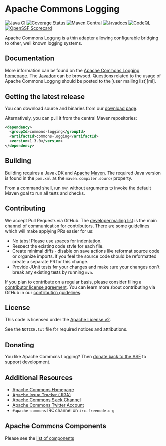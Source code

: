 <!---
 Licensed to the Apache Software Foundation (ASF) under one or more
 contributor license agreements.  See the NOTICE file distributed with
 this work for additional information regarding copyright ownership.
 The ASF licenses this file to You under the Apache License, Version 2.0
 (the "License"); you may not use this file except in compliance with
 the License.  You may obtain a copy of the License at

      http://www.apache.org/licenses/LICENSE-2.0

 Unless required by applicable law or agreed to in writing, software
 distributed under the License is distributed on an "AS IS" BASIS,
 WITHOUT WARRANTIES OR CONDITIONS OF ANY KIND, either express or implied.
 See the License for the specific language governing permissions and
 limitations under the License.
-->
<!---
 +======================================================================+
 |****                                                              ****|
 |****      THIS FILE IS GENERATED BY THE COMMONS BUILD PLUGIN      ****|
 |****                    DO NOT EDIT DIRECTLY                      ****|
 |****                                                              ****|
 +======================================================================+
 | TEMPLATE FILE: readme-md-template.md                                 |
 | commons-build-plugin/trunk/src/main/resources/commons-xdoc-templates |
 +======================================================================+
 |                                                                      |
 | 1) Re-generate using: mvn commons-build:readme-md                    |
 |                                                                      |
 | 2) Set the following properties in the component's pom:              |
 |    - commons.componentid (required, alphabetic, lower case)          |
 |    - commons.release.version (required)                              |
 |                                                                      |
 | 3) Example Properties                                                |
 |                                                                      |
 |  <properties>                                                        |
 |    <commons.componentid>math</commons.componentid>                   |
 |    <commons.release.version>1.2</commons.release.version>            |
 |  </properties>                                                       |
 |                                                                      |
 +======================================================================+
--->
Apache Commons Logging
===================

[![Java CI](https://github.com/apache/commons-logging/actions/workflows/maven.yml/badge.svg)](https://github.com/apache/commons-logging/actions/workflows/maven.yml)
[![Coverage Status](https://codecov.io/gh/apache/commons-logging/branch/master/graph/badge.svg)](https://app.codecov.io/gh/apache/commons-logging)
[![Maven Central](https://maven-badges.herokuapp.com/maven-central/commons-logging/commons-logging/badge.svg?gav=true)](https://maven-badges.herokuapp.com/maven-central/commons-logging/commons-logging/?gav=true)
[![Javadocs](https://javadoc.io/badge/commons-logging/commons-logging/1.3.0.svg)](https://javadoc.io/doc/commons-logging/commons-logging/1.3.0)
[![CodeQL](https://github.com/apache/commons-logging/actions/workflows/codeql-analysis.yml/badge.svg)](https://github.com/apache/commons-logging/actions/workflows/codeql-analysis.yml)
[![OpenSSF Scorecard](https://api.securityscorecards.dev/projects/github.com/apache/commons-logging/badge)](https://api.securityscorecards.dev/projects/github.com/apache/commons-logging)

Apache Commons Logging is a thin adapter allowing configurable bridging to other,
    well known logging systems.

Documentation
-------------

More information can be found on the [Apache Commons Logging homepage](https://commons.apache.org/proper/commons-logging).
The [Javadoc](https://commons.apache.org/proper/commons-logging/apidocs) can be browsed.
Questions related to the usage of Apache Commons Logging should be posted to the [user mailing list][ml].

Getting the latest release
--------------------------
You can download source and binaries from our [download page](https://commons.apache.org/proper/commons-logging/download_logging.cgi).

Alternatively, you can pull it from  the central Maven repositories:

```xml
<dependency>
  <groupId>commons-logging</groupId>
  <artifactId>commons-logging</artifactId>
  <version>1.3.0</version>
</dependency>
```

Building
--------

Building requires a Java JDK and [Apache Maven](https://maven.apache.org/). 
The required Java version is found in the `pom.xml` as the `maven.compiler.source` property.

From a command shell, run `mvn` without arguments to invoke the default Maven goal to run all tests and checks.

Contributing
------------

We accept Pull Requests via GitHub. The [developer mailing list](https://commons.apache.org/mail-lists.html) is the main channel of communication for contributors.
There are some guidelines which will make applying PRs easier for us:
+ No tabs! Please use spaces for indentation.
+ Respect the existing code style for each file.
+ Create minimal diffs - disable on save actions like reformat source code or organize imports. If you feel the source code should be reformatted create a separate PR for this change.
+ Provide JUnit tests for your changes and make sure your changes don't break any existing tests by running ```mvn```.

If you plan to contribute on a regular basis, please consider filing a [contributor license agreement](https://www.apache.org/licenses/#clas).
You can learn more about contributing via GitHub in our [contribution guidelines](CONTRIBUTING.md).

License
-------
This code is licensed under the [Apache License v2](https://www.apache.org/licenses/LICENSE-2.0).

See the `NOTICE.txt` file for required notices and attributions.

Donating
--------
You like Apache Commons Logging? Then [donate back to the ASF](https://www.apache.org/foundation/contributing.html) to support development.

Additional Resources
--------------------

+ [Apache Commons Homepage](https://commons.apache.org/)
+ [Apache Issue Tracker (JIRA)](https://issues.apache.org/jira/browse/LOGGING)
+ [Apache Commons Slack Channel](https://the-asf.slack.com/archives/C60NVB8AD)
+ [Apache Commons Twitter Account](https://twitter.com/ApacheCommons)
+ `#apache-commons` IRC channel on `irc.freenode.org`

Apache Commons Components
-------------------------

Please see the [list of components](https://commons.apache.org/components.html)
